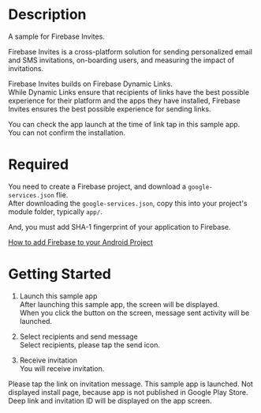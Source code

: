 # Description

A sample for Firebase Invites.  

Firebase Invites is a cross-platform solution for sending personalized email and SMS invitations, on-boarding users,
and measuring the impact of invitations.  

Firebase Invites builds on Firebase Dynamic Links.  
While Dynamic Links ensure that recipients of links have the best possible experience for their platform and the apps they have installed,
Firebase Invites ensures the best possible experience for sending links.

You can check the app launch at the time of link tap in this sample app.  
You can not confirm the installation.

# Required

You need to create a Firebase project, and download a ```google-services.json``` flie.  
After downloading the ```google-services.json```, copy this into your project's module folder, typically ```app/```.  

And, you must add SHA-1 fingerprint of your application to Firebase.

[How to add Firebase to your Android Project](https://firebase.google.com/docs/android/setup#add_firebase_to_your_app)


# Getting Started

1. Launch this sample app  
After launching this sample app, the screen will be displayed.  
When you click the button on the screen, message sent activity will be launched.

1. Select recipients and send message  
Select recipients, please tap the send icon.

1. Receive invitation  
You will receive invitation.  

Please tap the link on invitation message. This sample app is launched. Not displayed install page, because app is not published in Google Play Store.  
Deep link and invitation ID will be displayed on the app screen.